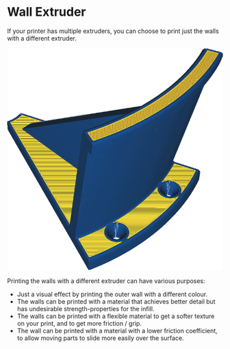 Wall Extruder
====
If your printer has multiple extruders, you can choose to print just the walls with a different extruder.

<!--screenshot {
"image_path": "wall_extruder_nr.png",
"models": [{"script": "headphone_hook.scad"}],
"camera_position": [140, 140, 206],
"settings": {"wall_extruder_nr": 1},
"colour_scheme": "material_colour",
"colours": 32
}-->
![The walls are printed in blue, but the rest in yellow](images/wall_extruder_nr.png)

Printing the walls with a different extruder can have various purposes:
* Just a visual effect by printing the outer wall with a different colour.
* The walls can be printed with a material that achieves better detail but has undesirable strength-properties for the infill.
* The walls can be printed with a flexible material to get a softer texture on your print, and to get more friction / grip.
* The wall can be printed with a material with a lower friction coefficient, to allow moving parts to slide more easily over the surface.